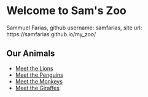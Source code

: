 <!DOCTYPE html>
<html lang="en">
<head>
  <meta charset="UTF-8">
  <!--  <title>Sam's Zoo</title>  -->
</head>
<body>

  <h1>Welcome to Sam's Zoo</h1>
Sammuel Farias, github username: samfarias, site url: https://samfarias.github.io/my_zoo/
  <nav>
    <h2>Our Animals</h2>
    <ul>
      <li><a href="pages/lions.html">Meet the Lions</a></li>
      <li><a href="pages/penguins.html">Meet the Penguins</a></li>
      <li><a href="pages/monkeys.html">Meet the Monkeys</a></li>
      <li><a href="pages/giraffes.html">Meet the Giraffes</a></li>
    </ul>
  </nav>

</body>
</html>
